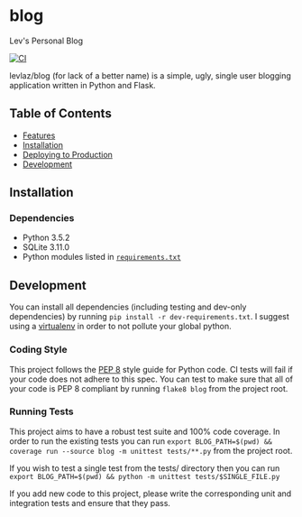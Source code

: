 # blog
Lev's Personal Blog

[![CI](https://circleci.com/gh/levlaz/blog.svg?style=shield&circle-token=:circle-token)](https://circleci.com/gh/levlaz/blog)

levlaz/blog (for lack of a better name) is a simple, ugly, single user blogging application written in Python and Flask.

## Table of Contents

* [Features](#) <!-- TODO -->
* [Installation](#installation)
* [Deploying to Production](#) <!-- TODO -->
* [Development](#development)

## Installation

### Dependencies

* Python 3.5.2
* SQLite 3.11.0
* Python modules listed in [`requirements.txt`](https://github.com/levlaz/blog/blob/master/requirements.txt)

## Development

You can install all dependencies (including testing and dev-only dependencies) by running `pip install -r dev-requirements.txt`. I suggest using a [virtualenv](https://pypi.python.org/pypi/virtualenv) in order to not pollute your global python.

### Coding Style

This project follows the [PEP 8](https://www.python.org/dev/peps/pep-0008/) style guide for Python code. CI tests will fail if your code does not adhere to this spec. You can test to make sure that all of your code is PEP 8 compliant by running `flake8 blog` from the project root.

### Running Tests

This project aims to have a robust test suite and 100% code coverage. In order to run the existing tests you can run `export BLOG_PATH=$(pwd) && coverage run --source blog -m unittest tests/**.py` from the project root.

If you wish to test a single test from the tests/ directory then you can run `export BLOG_PATH=$(pwd) && python -m unittest tests/$SINGLE_FILE.py`

If you add new code to this project, please write the corresponding unit and integration tests and ensure that they pass.
